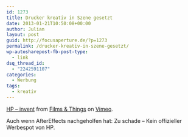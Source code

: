 ```yaml
---
id: 1273
title: Drucker kreativ in Szene gesetzt
date: 2013-01-21T10:50:08+00:00
author: Julian
layout: post
guid: http://focusaperture.de/?p=1273
permalink: /drucker-kreativ-in-szene-gesetzt/
wp-autosharepost-fb-post-type:
  - link
dsq_thread_id:
  - "2242591107"
categories:
  - Werbung
tags:
  - kreativ
---
```

[HP &#8211; invent](http://vimeo.com/5437401) from [Films & Things](http://vimeo.com/filmsandthings) on [Vimeo](http://vimeo.com).

Auch wenn AfterEffects nachgeholfen hat: Zu schade &#8211; Kein offizieller Werbespot von HP.